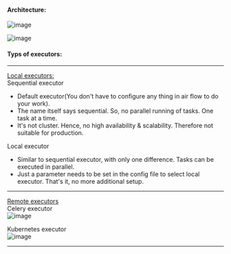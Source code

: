 #### Architecture:
![image](https://github.com/user-attachments/assets/f03b6892-fee9-431c-a26f-28be1bdf0e38)

![image](https://github.com/user-attachments/assets/57ff94c2-2584-4f87-9e56-4c44312a3ac8)

#### Typs of executors:
------------------------------------------------------------------------------------------------------------------------------
<ins>Local executors:</ins></br>
Sequential executor</br>
- Default executor(You don't have to configure any thing in air flow to do your work).
- The name itself says sequential. So, no parallel running of tasks. One task at a time.
- It's not cluster. Hence, no high availability & scalability. Therefore not suitable for production.

Local executor</br>
- Similar to sequential executor, with only one difference. Tasks can be executed in parallel.
- Just a parameter needs to be set in the config file to select local executor. That's it, no more additional setup.
------------------------------------------------------------------------------------------------------------------------------
<ins>Remote executors</ins></br>
Celery executor</br>
![image](https://github.com/user-attachments/assets/fdea7bf7-0d28-40bb-bfd4-35268e4599e5)

Kubernetes executor</br>
![image](https://github.com/user-attachments/assets/2acd84f5-ba9f-4b20-8000-06cc86cb95ce)

------------------------------------------------------------------------------------------------------------------------------

